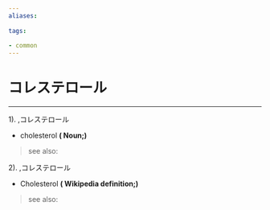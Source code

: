 ```yaml
---
aliases:
    
tags:
    
- common
---
```


# コレステロール
---
1).
,コレステロール

- cholesterol
**( Noun;)**
> see also: 
            
2).
,コレステロール

- Cholesterol
**( Wikipedia definition;)**
> see also: 
            